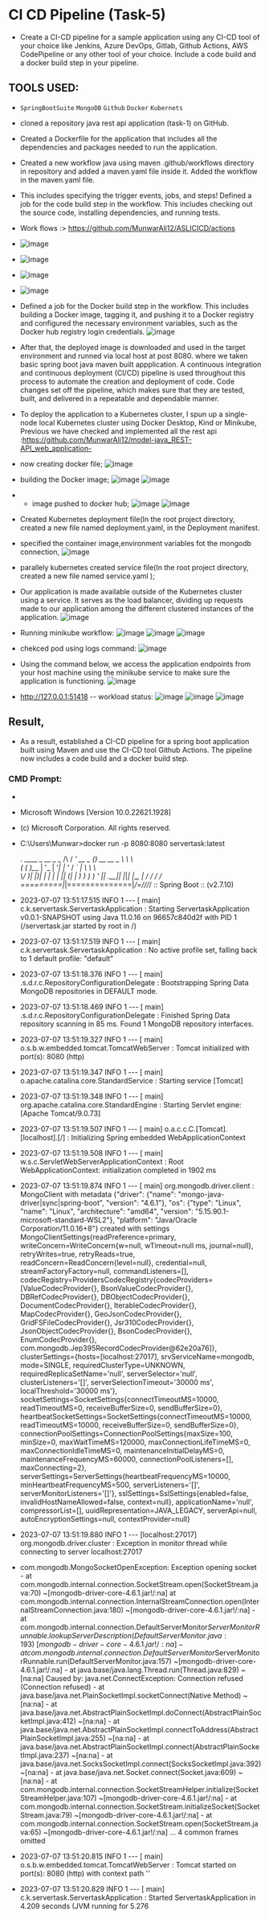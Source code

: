 # CI CD Pipeline (Task-5)
- Create a CI-CD pipeline for a sample application using any CI-CD tool of your choice like Jenkins, Azure DevOps, Gitlab, Github Actions, AWS CodePipeline or any other tool of your choice. Include a code build and a docker build step in your pipeline.
## TOOLS USED:
- `SpringBootSuite` `MongoDB` `Github` `Docker` `Kubernets`
- cloned a repository java rest api application (task-1) on GitHub.
- Created a Dockerfile for the application that includes all the dependencies and packages needed to run the application.
- Created a new workflow java using maven .github/workflows directory in repository and added a maven.yaml file inside it. Added the workflow in the maven.yaml file.
- This includes specifying the trigger events, jobs, and steps! Defined a job for the code build step in the workflow. This includes checking out the source code, installing dependencies, and running tests.
- Work flows :> https://github.com/MunwarAli12/ASLICICD/actions
-  ![image](https://github.com/MunwarAli12/ASLICICD/assets/126280146/95939bb3-df4c-4e90-a5da-ed2fd96600a0)
-  ![image](https://github.com/MunwarAli12/ASLICICD/assets/126280146/66516aaa-90e1-46dd-b3fd-2c0a4ad6373b)
-  ![image](https://github.com/MunwarAli12/ASLICICD/assets/126280146/355893ca-f8d9-4031-a2b7-3640d31003bc)
-  ![image](https://github.com/MunwarAli12/ASLICICD/assets/126280146/ae89e6ea-33d1-45fa-bf56-4be6b4875646)
- Defined a job for the Docker build step in the workflow. This includes building a Docker image, tagging it, and pushing it to a Docker registry and configured the necessary environment variables, such as the Docker hub registry login credentials. ![image](https://github.com/MunwarAli12/ASLICICD/assets/126280146/37873305-3d4f-4fca-9325-b0ef09bd2f82)
- After that, the deployed image is downloaded and used in the target environment and runned via local host at post 8080. where we taken basic spring boot java maven built appplication. A continuous integration and continuous deployment (CI/CD) pipeline is used throughout this process to automate the creation and deployment of code. Code changes set off the pipeline, which makes sure that they are tested, built, and delivered in a repeatable and dependable manner.

- To deploy the application to a Kubernetes cluster, I spun up a single-node local Kubernetes cluster using Docker Desktop, Kind or Minikube, Previous we have checked and implemented all the rest api :https://github.com/MunwarAli12/model-java_REST-API_web_application-
- now creating docker file;  ![image](https://user-images.githubusercontent.com/126280146/233519188-a0fa1923-f125-4c68-8256-cbe19d52127a.png)
- building the Docker image; ![image](https://user-images.githubusercontent.com/126280146/233519490-3dbed23b-d155-4e06-8458-77d3e3d46610.png) ![image](https://user-images.githubusercontent.com/126280146/233519623-b3d9c879-344c-41b5-b969-b2e27e9f5f8a.png)
- - image pushed to docker hub; ![image](https://user-images.githubusercontent.com/126280146/233520612-c9718240-24cc-4f71-8c62-18aee998d6d7.png) ![image](https://user-images.githubusercontent.com/126280146/233520549-bcdb7c90-b161-4cb8-b6cb-468a4065ed17.png)
- Created Kubernetes deployment file(In the root project directory, created a new file named deployment.yaml, in the Deployment manifest.
- specified the container image,environment variables fot the mongodb connection, ![image](https://user-images.githubusercontent.com/126280146/233519703-5730a057-dcb0-47c8-9998-398aa2f8e1cc.png)
- parallely kubernetes created service file(In the root project directory, created a new file named service.yaml );
- Our application is made available outside of the Kubernetes cluster using a service. It serves as the load balancer, dividing up requests made to our application among the different clustered instances of the application. ![image](https://user-images.githubusercontent.com/126280146/233519864-5db6626a-e26b-4259-8165-562188427c25.png)
- Running minikube workflow:
![image](https://user-images.githubusercontent.com/126280146/233522589-c8160283-3716-4d08-9ad2-5f392549de45.png) ![image](https://user-images.githubusercontent.com/126280146/233522675-f00a43e4-6bcb-4b8e-b604-624783e34cb4.png) ![image](https://user-images.githubusercontent.com/126280146/233522689-70144044-4789-463b-be42-da5a54498c3c.png)
- chekced pod using logs command:
![image](https://user-images.githubusercontent.com/126280146/233522768-a0cb649c-43b2-462c-a7ea-6f881e11fc54.png)
- Using the command below, we access the application endpoints from your host machine using the minikube service to make sure the application is functioning.
![image](https://user-images.githubusercontent.com/126280146/233522829-5455cd67-4908-429c-8b11-1ed9a48c6cf9.png)
- http://127.0.0.1:51418
-- workload status:
![image](https://user-images.githubusercontent.com/126280146/233522390-7b24d341-bfb8-46fd-ae2c-7e9c43b09960.png) ![image](https://user-images.githubusercontent.com/126280146/233522431-0789bf6f-4660-4a25-9a41-cc4767ecaf4b.png) ![image](https://user-images.githubusercontent.com/126280146/233522489-23450cd0-323a-4f19-b73d-14afc25642ed.png)


## Result,
- As a result, established a CI-CD pipeline for a spring boot application built using Maven and use the CI-CD tool Github Actions. The pipeline now includes a code build and a docker build step.
### CMD Prompt:
-
- Microsoft Windows [Version 10.0.22621.1928]
- (c) Microsoft Corporation. All rights reserved.

- C:\Users\Munwar>docker run -p 8080:8080 servertask:latest

  .   ____          _            __ _ _
 /\\ / ___'_ __ _ _(_)_ __  __ _ \ \ \ \
( ( )\___ | '_ | '_| | '_ \/ _` | \ \ \ \
 \\/  ___)| |_)| | | | | || (_| |  ) ) ) )
  '  |____| .__|_| |_|_| |_\__, | / / / /
 =========|_|==============|___/=/_/_/_/
 :: Spring Boot ::               (v2.7.10)

- 2023-07-07 13:51:17.515  INFO 1 --- [           main] c.k.servertask.ServertaskApplication     : Starting ServertaskApplication v0.0.1-SNAPSHOT using Java 11.0.16 on 96657c840d2f with PID 1 (/servertask.jar started by root in /)
- 2023-07-07 13:51:17.519  INFO 1 --- [           main] c.k.servertask.ServertaskApplication     : No active profile set, falling back to 1 default profile: "default"
- 2023-07-07 13:51:18.376  INFO 1 --- [           main] .s.d.r.c.RepositoryConfigurationDelegate : Bootstrapping Spring Data MongoDB repositories in DEFAULT mode.
- 2023-07-07 13:51:18.469  INFO 1 --- [           main] .s.d.r.c.RepositoryConfigurationDelegate : Finished Spring Data repository scanning in 85 ms. Found 1 MongoDB repository interfaces.
- 2023-07-07 13:51:19.327  INFO 1 --- [           main] o.s.b.w.embedded.tomcat.TomcatWebServer  : Tomcat initialized with port(s): 8080 (http)
- 2023-07-07 13:51:19.347  INFO 1 --- [           main] o.apache.catalina.core.StandardService   : Starting service [Tomcat]
- 2023-07-07 13:51:19.348  INFO 1 --- [           main] org.apache.catalina.core.StandardEngine  : Starting Servlet engine: [Apache Tomcat/9.0.73]
- 2023-07-07 13:51:19.507  INFO 1 --- [           main] o.a.c.c.C.[Tomcat].[localhost].[/]       : Initializing Spring embedded WebApplicationContext
- 2023-07-07 13:51:19.508  INFO 1 --- [           main] w.s.c.ServletWebServerApplicationContext : Root WebApplicationContext: initialization completed in 1902 ms
- 2023-07-07 13:51:19.874  INFO 1 --- [           main] org.mongodb.driver.client                : MongoClient with metadata {"driver": {"name": "mongo-java-driver|sync|spring-boot", "version": "4.6.1"}, "os": {"type": "Linux", "name": "Linux", "architecture": "amd64", "version": "5.15.90.1-microsoft-standard-WSL2"}, "platform": "Java/Oracle Corporation/11.0.16+8"} created with settings MongoClientSettings{readPreference=primary, writeConcern=WriteConcern{w=null, wTimeout=null ms, journal=null}, retryWrites=true, retryReads=true, readConcern=ReadConcern{level=null}, credential=null, streamFactoryFactory=null, commandListeners=[], codecRegistry=ProvidersCodecRegistry{codecProviders=[ValueCodecProvider{}, BsonValueCodecProvider{}, DBRefCodecProvider{}, DBObjectCodecProvider{}, DocumentCodecProvider{}, IterableCodecProvider{}, MapCodecProvider{}, GeoJsonCodecProvider{}, GridFSFileCodecProvider{}, Jsr310CodecProvider{}, JsonObjectCodecProvider{}, BsonCodecProvider{}, EnumCodecProvider{}, com.mongodb.Jep395RecordCodecProvider@62e20a76]}, clusterSettings={hosts=[localhost:27017], srvServiceName=mongodb, mode=SINGLE, requiredClusterType=UNKNOWN, requiredReplicaSetName='null', serverSelector='null', clusterListeners='[]', serverSelectionTimeout='30000 ms', localThreshold='30000 ms'}, socketSettings=SocketSettings{connectTimeoutMS=10000, readTimeoutMS=0, receiveBufferSize=0, sendBufferSize=0}, heartbeatSocketSettings=SocketSettings{connectTimeoutMS=10000, readTimeoutMS=10000, receiveBufferSize=0, sendBufferSize=0}, connectionPoolSettings=ConnectionPoolSettings{maxSize=100, minSize=0, maxWaitTimeMS=120000, maxConnectionLifeTimeMS=0, maxConnectionIdleTimeMS=0, maintenanceInitialDelayMS=0, maintenanceFrequencyMS=60000, connectionPoolListeners=[], maxConnecting=2}, serverSettings=ServerSettings{heartbeatFrequencyMS=10000, minHeartbeatFrequencyMS=500, serverListeners='[]', serverMonitorListeners='[]'}, sslSettings=SslSettings{enabled=false, invalidHostNameAllowed=false, context=null}, applicationName='null', compressorList=[], uuidRepresentation=JAVA_LEGACY, serverApi=null, autoEncryptionSettings=null, contextProvider=null}
- 2023-07-07 13:51:19.880  INFO 1 --- [localhost:27017] org.mongodb.driver.cluster               : Exception in monitor thread while connecting to server localhost:27017

- com.mongodb.MongoSocketOpenException: Exception opening socket
        - at com.mongodb.internal.connection.SocketStream.open(SocketStream.java:70) ~[mongodb-driver-core-4.6.1.jar!/:na]        at com.mongodb.internal.connection.InternalStreamConnection.open(InternalStreamConnection.java:180) ~[mongodb-driver-core-4.6.1.jar!/:na]
        - at com.mongodb.internal.connection.DefaultServerMonitor$ServerMonitorRunnable.lookupServerDescription(DefaultServerMonitor.java:193) ~[mongodb-driver-core-4.6.1.jar!/:na]
        - at com.mongodb.internal.connection.DefaultServerMonitor$ServerMonitorRunnable.run(DefaultServerMonitor.java:157) ~[mongodb-driver-core-4.6.1.jar!/:na]
        - at java.base/java.lang.Thread.run(Thread.java:829) ~[na:na]
Caused by: java.net.ConnectException: Connection refused (Connection refused)
        - at java.base/java.net.PlainSocketImpl.socketConnect(Native Method) ~[na:na]
        - at java.base/java.net.AbstractPlainSocketImpl.doConnect(AbstractPlainSocketImpl.java:412) ~[na:na]
        - at java.base/java.net.AbstractPlainSocketImpl.connectToAddress(AbstractPlainSocketImpl.java:255) ~[na:na]
        - at java.base/java.net.AbstractPlainSocketImpl.connect(AbstractPlainSocketImpl.java:237) ~[na:na]
        - at java.base/java.net.SocksSocketImpl.connect(SocksSocketImpl.java:392) ~[na:na]
        - at java.base/java.net.Socket.connect(Socket.java:609) ~[na:na]
        - at com.mongodb.internal.connection.SocketStreamHelper.initialize(SocketStreamHelper.java:107) ~[mongodb-driver-core-4.6.1.jar!/:na]
        - at com.mongodb.internal.connection.SocketStream.initializeSocket(SocketStream.java:79) ~[mongodb-driver-core-4.6.1.jar!/:na]
        - at com.mongodb.internal.connection.SocketStream.open(SocketStream.java:65) ~[mongodb-driver-core-4.6.1.jar!/:na]        ... 4 common frames omitted

- 2023-07-07 13:51:20.815  INFO 1 --- [           main] o.s.b.w.embedded.tomcat.TomcatWebServer  : Tomcat started on port(s): 8080 (http) with context path ''
- 2023-07-07 13:51:20.829  INFO 1 --- [           main] c.k.servertask.ServertaskApplication     : Started ServertaskApplication in 4.209 seconds (JVM running for 5.276
